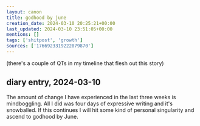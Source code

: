 ```yaml
---
layout: canon
title: godhood by june
creation_date: 2024-03-10 20:25:21+00:00
last_updated: 2024-03-10 23:51:05+00:00
mentions: []
tags: ['shitpost', 'growth']
sources: ['1766923319222079870']
---
```


(there's a couple of QTs in my timeline that flesh out this story)

## diary entry, 2024-03-10

The amount of change I have experienced in the last three weeks is mindboggling. All I did was four days of expressive writing and it's snowballed. If this continues I will hit some kind of personal singularity and ascend to godhood by June.
